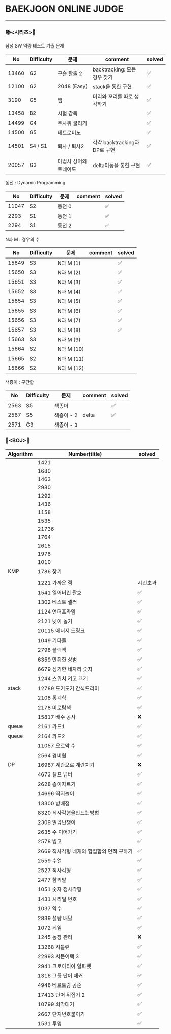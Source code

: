 # BAEKJOON ONLINE JUDGE

---

### 📚\<시리즈\>📘

삼성 SW 역량 테스트 기출 문제

| No    | Difficulty | 문제                   | comment                       | solved |
| ----- | ---------- | ---------------------- | ----------------------------- | ------ |
| 13460 | G2         | 구슬 탈출 2            | backtracking: 모든 경우 찾기  | ✅      |
| 12100 | G2         | 2048 (Easy)            | stack을 통한 구현             | ✅      |
| 3190  | G5         | 뱀                     | 머리와 꼬리를 따로 생각하기   | ✅      |
| 13458 | B2         | 시험 감독              |                               | ✅      |
| 14499 | G4         | 주사위 굴리기          |                               | ✅      |
| 14500 | G5         | 테트로미노             |                               | ✅      |
| 14501 | S4 / S1    | 퇴사 / 퇴사2           | 각각 backtracking과 DP로 구현 | ✅      |
|       |            |                        |                               |        |
| 20057 | G3         | 마법사 상어와 토네이도 | delta이동을 통한 구현         | ✅      |

동전 : Dynamic Programming

| No    | Difficulty | 문제   | comment | solved |
| ----- | ---------- | ------ | ------- | ------ |
| 11047 | S2         | 동전 0 |         | ✅      |
| 2293  | S1         | 동전 1 |         | ✅      |
| 2294  | S1         | 동전 2 |         | ✅      |

N과 M : 경우의 수

| No    | Difficulty | 문제       | comment | solved |
| ----- | ---------- | ---------- | ------- | ------ |
| 15649 | S3         | N과 M (1)  |         | ✅      |
| 15650 | S3         | N과 M (2)  |         | ✅      |
| 15651 | S3         | N과 M (3)  |         | ✅      |
| 15652 | S3         | N과 M (4)  |         | ✅      |
| 15654 | S3         | N과 M (5)  |         | ✅      |
| 15655 | S3         | N과 M (6)  |         | ✅      |
| 15656 | S3         | N과 M (7)  |         | ✅      |
| 15657 | S3         | N과 M (8)  |         | ✅      |
| 15663 | S3         | N과 M (9)  |         |        |
| 15664 | S2         | N과 M (10) |         |        |
| 15665 | S2         | N과 M (11) |         |        |
| 15666 | S2         | N과 M (12) |         |        |

색종이 : 구간합

| No   | Difficulty | 문제       | comment | solved |
| ---- | ---------- | ---------- | ------- | ------ |
| 2563 | S5         | 색종이     |         | ✅      |
| 2567 | S5         | 색종이 - 2 | delta   | ✅      |
| 2571 | G3         | 색종이 - 3 |         |        |





### 📜\<BOJ\>📜

| Algorithm | Number(title)                             | solved   |
| --------- | ----------------------------------------- | -------- |
|           | 1421                                      |          |
|           | 1680                                      |          |
|           | 1463                                      |          |
|           | 2980                                      |          |
|           | 1292                                      |          |
|           | 1436                                      |          |
|           | 1158                                      |          |
|           | 1535                                      |          |
|           | 21736                                     |          |
|           | 1764                                      |          |
|           | 2615                                      |          |
|           | 1978                                      |          |
|           | 1010                                      |          |
| KMP       | 1786 찾기                                 |          |
|           |                                           |          |
|           | 1221 가까운 점                            | 시간초과 |
|           | 1541 잃어버린 괄호                        | ✅        |
|           | 1302 베스트 셀러                          | ✅        |
|           | 1124 언더프라임                           | ✅        |
|           | 2121 넷이 놀기                            | ✅        |
|           | 20115 에너지 드링크                       | ✅        |
|           | 1049 기타줄                               | ✅        |
|           | 2798 블랙잭                               | ✅        |
|           | 6359 만취한 상범                          | ✅        |
|           | 6679 싱기한 네자리 숫자                   | ✅        |
|           | 1244 스위치 켜고 끄기                     | ✅        |
| stack     | 12789 도키도키 간식드리미                 | ✅        |
|           | 2108 통계학                               | ✅        |
|           | 2178 미로탐색                             | ✅        |
|           | 15817 배수 공사                           | ❌        |
| queue     | 2161 카드1                                | ✅        |
| queue     | 2164 카드2                                | ✅        |
|           | 11057 오르막 수                           | ✅        |
|           | 2564 경비원                               | ✅        |
| DP        | 16987 계란으로 계란치기                   | ❌        |
|           | 4673 셀프 넘버                            | ✅        |
|           | 2628 종이자르기                           | ✅        |
|           | 14696 딱지놀이                            | ✅        |
|           | 13300 방배정                              | ✅        |
|           | 8320 직사각형을만드는방법                 | ✅        |
|           | 2309 일곱난쟁이                           | ✅        |
|           | 2635 수 이어가기                          | ✅        |
|           | 2578 빙고                                 | ✅        |
|           | 2669 직사각형 네개의 합집합의 면적 구하기 | ✅        |
|           | 2559 수열                                 | ✅        |
|           | 2527 직사각형                             | ✅        |
|           | 2477 참외밭                               | ✅        |
|           | 1051 숫자 정사각형                        | ✅        |
|           | 1431 시리얼 번호                          | ✅        |
|           | 1037 약수                                 | ✅        |
|           | 2839 설탕 배달                            | ✅        |
|           | 1072 게임                                 | ✅        |
|           | 1245 농장 관리                            | ❌        |
|           | 13268 셔틀런                              | ✅        |
|           | 22993 서든어택 3                          | ✅        |
|           | 2941 크로아티아 알파벳                    | ✅        |
|           | 1316 그룹 단어 체커                       | ✅        |
|           | 4948 베르트랑 공준                        | ✅        |
|           | 17413 단어 뒤집기 2                       | ✅        |
|           | 10799 쇠막대기                            | ✅        |
|           | 2667 단지번호붙이기                       | ✅        |
|           | 1531 투명                                 | ✅        |
